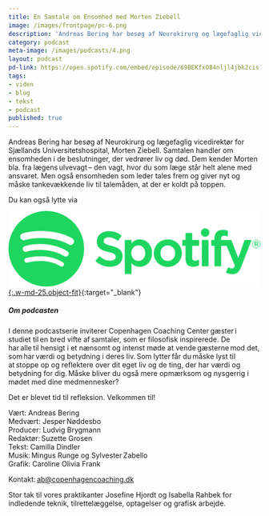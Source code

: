```yaml
---
title: En Samtale om Ensomhed med Morten Ziebell
image: /images/frontpage/pc-6.png
description: 'Andreas Bering har besøg af Neurokirurg og lægefaglig vicedirektør for Sjællands Universitetshospital, Morten Ziebell. Samtalen handler om ensomheden i de beslutninger, der vedrører liv og død. Dem kender Morten bla. fra lægens ulvevagt – den vagt, hvor du som læge står helt alene med ansvaret. Men også ensomheden som leder tales frem og giver nyt og måske tankevækkende liv til talemåden, at der er koldt på toppen.'
category: podcast
meta-image: /images/podcasts/4.png
layout: podcast
pd-link: https://open.spotify.com/embed/episode/69BEKfxO84nljl4jbk2cis?utm_source=generator
tags:
- viden
- blog
- tekst
- podcast
published: true
---
```


Andreas Bering har besøg af Neurokirurg og lægefaglig vicedirektør for Sjællands Universitetshospital, Morten Ziebell. Samtalen handler om ensomheden i de beslutninger, der vedrører liv og død. Dem kender Morten bla. fra lægens ulvevagt – den vagt, hvor du som læge står helt alene med ansvaret. Men også ensomheden som leder tales frem og giver nyt og måske tankevækkende liv til talemåden, at der er koldt på toppen.

Du kan også lytte via

[![Lyt til SamtaleRummet via Spotify](/images/podcasts/spotify.png "Lyt til SamtaleRummet via Spotify"){:.w-md-25.object-fit}](https://open.spotify.com/episode/69BEKfxO84nljl4jbk2cis){:target="_blank"}

##### Om podcasten

I denne podcastserie inviterer Copenhagen Coaching Center gæster i studiet til en bred vifte af samtaler, som er filosofisk inspirerede. De har alle til hensigt i et nænsomt og intenst møde at vende gæsterne mod det, som har værdi og betydning i deres liv. Som lytter får du måske lyst til at stoppe op og reflektere over dit eget liv og de ting, der har værdi og betydning for dig. Måske bliver du også mere opmærksom og nysgerrig i mødet med dine medmennesker?

Det er blevet tid til refleksion. Velkommen til!  

Vært: Andreas Bering<br>
Medvært: Jesper Nøddesbo<br>
Producer: Ludvig Brygmann<br>
Redaktør: Suzette Grosen<br>
Tekst: Camilla Dindler<br>
Musik: Mingus Runge og Sylvester Zabello<br>
Grafik: Caroline Olivia Frank

Kontakt: ab@copenhagencoaching.dk

Stor tak til vores praktikanter Josefine Hjordt og Isabella Rahbek for indledende teknik, tilrettelæggelse, optagelser og grafisk arbejde.